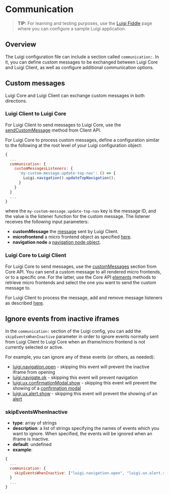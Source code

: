 <!-- meta
{
  "node": {
    "label": "Core/Client communication",
    "category": {
      "label": "Advanced",
      "collapsible": true
    },
    "metaData": {
      "categoryPosition": 7,
      "position": 1
    }
  }
}
meta -->

# Communication

<!-- add-attribute:class:success -->
>**TIP:** For learning and testing purposes, use the [Luigi Fiddle](https://fiddle.luigi-project.io) page where you can configure a sample Luigi application.

## Overview

The Luigi configuration file can include a section called `communication:`. In it, you can define custom messages to be exchanged between Luigi Core and Luigi Client, as well as configure additional communication options.  

## Custom messages 

Luigi Core and Luigi Client can exchange custom messages in both directions.

### Luigi Client to Luigi Core

For Luigi Client to send messages to Luigi Core, use the [sendCustomMessage](luigi-client-api.md#sendCustomMessage) method from Client API.

For Luigi Core to process custom messages, define a configuration similar to the following at the root level of your Luigi configuration object:

```javascript
{
  ...
  communication: {
    customMessagesListeners: {
      'my-custom-message.update-top-nav': () => {
        Luigi.navigation().updateTopNavigation();
      }
    }
  }
  ...
}
```
where the `my-custom-message.update-top-nav` key is the message ID, and the value is the listener function for the custom message. The listener receives the following input parameters:
- **customMessage** the [message](luigi-client-api.md#sendCustomMessage) sent by Luigi Client.
- **microfrontend** a micro frontend object as specified [here](luigi-core-api.md#getMicrofrontends).
- **navigation node** a [navigation node object](navigation-parameters-reference.md#Node-parameters).

### Luigi Core to Luigi Client

For Luigi Core to send messages, use the [customMessages](luigi-core-api.md#customMessages) section from Core API. You can send a custom message to all rendered micro frontends, or to a specific one. For the latter, use the Core API [elements](luigi-core-api.md#elements) methods to retrieve micro frontends and select the one you want to send the custom message to.

For Luigi Client to process the message, add and remove message listeners as described [here](luigi-client-api.md#addCustomMessageListener).

## Ignore events from inactive iframes

In the `communication:` section of the Luigi config, you can add the `skipEventsWhenInactive` parameter in order to ignore events normally sent from Luigi Client to Luigi Core when an iframe/micro frontend is not currently selected or active. 

For example, you can ignore any of these events (or others, as needed):
- [luigi.navigation.open](https://github.com/SAP/luigi/blob/main/client/src/linkManager.ts#L113) - skipping this event will prevent the inactive iframe from opening
- [luigi.navigate.ok](https://github.com/SAP/luigi/blob/main/client/src/lifecycleManager.ts#L155) - skipping this event will prevent navigation 
- [luigi.ux.confirmationModal.show](https://github.com/SAP/luigi/blob/main/client/src/uxManager.ts#L107) -  skipping this event will prevent the showing of a [confirmation modal](luigi-client-api.md#showconfirmationmodal) 
- [luigi.ux.alert.show](https://github.com/SAP/luigi/blob/main/client/src/uxManager.ts#L190) - skipping this event will prevent the showing of an [alert](luigi-client-api.md#showalert) 

### skipEventsWhenInactive
- **type**: array of strings
- **description**: a list of strings specifying the names of events which you want to ignore. When specified, the events will be ignored when an iframe is inactive. 
- **default**: undefined
- **example**:

```javascript
{
  ...
  communication: {
    skipEventsWhenInactive: ["luigi.navigation.open", "luigi.ux.alert.show"]
  }
  ...
}
```
